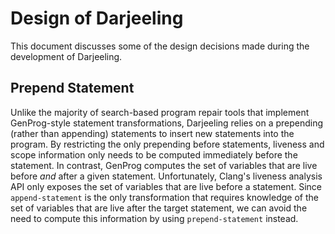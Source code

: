 Design of Darjeeling
====================

This document discusses some of the design decisions made during the
development of Darjeeling.


Prepend Statement
-----------------

Unlike the majority of search-based program repair tools that implement
GenProg-style statement transformations, Darjeeling relies on
a prepending (rather than appending) statements to insert new statements
into the program.
By restricting the only prepending before statements, liveness and scope
information only needs to be computed immediately before the statement.
In contrast, GenProg computes the set of variables that are live before
*and* after a given statement. Unfortunately, Clang's liveness analysis
API only exposes the set of variables that are live before a statement.
Since `append-statement` is the only transformation that requires knowledge
of the set of variables that are live after the target statement, we can
avoid the need to compute this information by using `prepend-statement`
instead.
